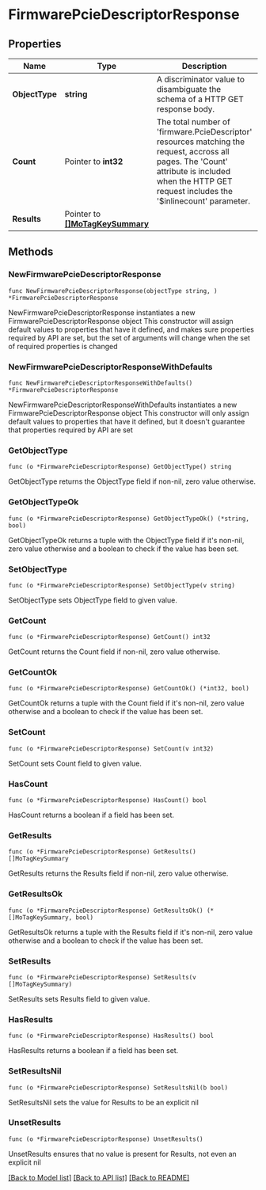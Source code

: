 # FirmwarePcieDescriptorResponse

## Properties

Name | Type | Description | Notes
------------ | ------------- | ------------- | -------------
**ObjectType** | **string** | A discriminator value to disambiguate the schema of a HTTP GET response body. | 
**Count** | Pointer to **int32** | The total number of &#39;firmware.PcieDescriptor&#39; resources matching the request, accross all pages. The &#39;Count&#39; attribute is included when the HTTP GET request includes the &#39;$inlinecount&#39; parameter. | [optional] 
**Results** | Pointer to [**[]MoTagKeySummary**](MoTagKeySummary.md) |  | [optional] 

## Methods

### NewFirmwarePcieDescriptorResponse

`func NewFirmwarePcieDescriptorResponse(objectType string, ) *FirmwarePcieDescriptorResponse`

NewFirmwarePcieDescriptorResponse instantiates a new FirmwarePcieDescriptorResponse object
This constructor will assign default values to properties that have it defined,
and makes sure properties required by API are set, but the set of arguments
will change when the set of required properties is changed

### NewFirmwarePcieDescriptorResponseWithDefaults

`func NewFirmwarePcieDescriptorResponseWithDefaults() *FirmwarePcieDescriptorResponse`

NewFirmwarePcieDescriptorResponseWithDefaults instantiates a new FirmwarePcieDescriptorResponse object
This constructor will only assign default values to properties that have it defined,
but it doesn't guarantee that properties required by API are set

### GetObjectType

`func (o *FirmwarePcieDescriptorResponse) GetObjectType() string`

GetObjectType returns the ObjectType field if non-nil, zero value otherwise.

### GetObjectTypeOk

`func (o *FirmwarePcieDescriptorResponse) GetObjectTypeOk() (*string, bool)`

GetObjectTypeOk returns a tuple with the ObjectType field if it's non-nil, zero value otherwise
and a boolean to check if the value has been set.

### SetObjectType

`func (o *FirmwarePcieDescriptorResponse) SetObjectType(v string)`

SetObjectType sets ObjectType field to given value.


### GetCount

`func (o *FirmwarePcieDescriptorResponse) GetCount() int32`

GetCount returns the Count field if non-nil, zero value otherwise.

### GetCountOk

`func (o *FirmwarePcieDescriptorResponse) GetCountOk() (*int32, bool)`

GetCountOk returns a tuple with the Count field if it's non-nil, zero value otherwise
and a boolean to check if the value has been set.

### SetCount

`func (o *FirmwarePcieDescriptorResponse) SetCount(v int32)`

SetCount sets Count field to given value.

### HasCount

`func (o *FirmwarePcieDescriptorResponse) HasCount() bool`

HasCount returns a boolean if a field has been set.

### GetResults

`func (o *FirmwarePcieDescriptorResponse) GetResults() []MoTagKeySummary`

GetResults returns the Results field if non-nil, zero value otherwise.

### GetResultsOk

`func (o *FirmwarePcieDescriptorResponse) GetResultsOk() (*[]MoTagKeySummary, bool)`

GetResultsOk returns a tuple with the Results field if it's non-nil, zero value otherwise
and a boolean to check if the value has been set.

### SetResults

`func (o *FirmwarePcieDescriptorResponse) SetResults(v []MoTagKeySummary)`

SetResults sets Results field to given value.

### HasResults

`func (o *FirmwarePcieDescriptorResponse) HasResults() bool`

HasResults returns a boolean if a field has been set.

### SetResultsNil

`func (o *FirmwarePcieDescriptorResponse) SetResultsNil(b bool)`

 SetResultsNil sets the value for Results to be an explicit nil

### UnsetResults
`func (o *FirmwarePcieDescriptorResponse) UnsetResults()`

UnsetResults ensures that no value is present for Results, not even an explicit nil

[[Back to Model list]](../README.md#documentation-for-models) [[Back to API list]](../README.md#documentation-for-api-endpoints) [[Back to README]](../README.md)



